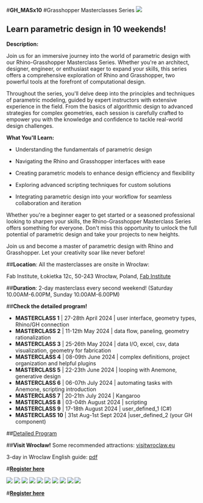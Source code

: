 







#**GH_MASx10**
#Grasshopper Masterclasses Series
![](nav/assets/events/GH_Masterclass.jpg)

## **Learn parametric design in 10 weekends!**

**Description:**

Join us for an immersive journey into the world of parametric design with our Rhino-Grasshopper Masterclass Series. Whether you're an architect, designer, engineer, or enthusiast eager to expand your skills, this series offers a comprehensive exploration of Rhino and Grasshopper, two powerful tools at the forefront of computational design.

Throughout the series, you'll delve deep into the principles and techniques of parametric modeling, guided by expert instructors with extensive experience in the field. From the basics of algorithmic design to advanced strategies for complex geometries, each session is carefully crafted to empower you with the knowledge and confidence to tackle real-world design challenges.

**What You'll Learn:**

- Understanding the fundamentals of parametric design

- Navigating the Rhino and Grasshopper interfaces with ease

- Creating parametric models to enhance design efficiency and flexibility

- Exploring advanced scripting techniques for custom solutions

- Integrating parametric design into your workflow for seamless collaboration and iteration



Whether you're a beginner eager to get started or a seasoned professional looking to sharpen your skills, the Rhino-Grasshopper Masterclass Series offers something for everyone. Don't miss this opportunity to unlock the full potential of parametric design and take your projects to new heights.

Join us and become a master of parametric design with Rhino and Grasshopper. Let your creativity soar like never before!

##**Location**:
All the masterclasses are onsite in Wrocław:

Fab Institute, Łokietka 12c, 50-243 Wrocław, Poland, [Fab Institute](https://fabfoundation.pl/nav/fablabs/fab-institute/)

##**Duration**:
2-day masterclass every second weekend! (Saturday 10.00AM-6.00PM, Sunday 10.00AM-6.00PM)

##**Check the detailed program!**


- **MASTERCLASS 1** | 27-28th April 2024 | user interface, geometry types, Rhino/GH connection
- **MASTERCLASS 2** | 11-12th May 2024 | data flow, paneling, geometry rationalization
- **MASTERCLASS 3** | 25-26th May 2024 | data I/O, excel, csv, data visualization,  geometry for fabrication
- **MASTERCLASS 4** | 08-09th June 2024 |  complex definitions, project organization and helpful plugins
- **MASTERCLASS 5** | 22-23th June 2024 | looping with Anemone, generative design
- **MASTERCLASS 6** | 06-07th July 2024 | automating tasks with Anemone, scripting introduction
- **MASTERCLASS 7** | 20-21th July 2024 | Kangaroo
- **MASTERCLASS 8** | 03-04th August 2024 | scripting
- **MASTERCLASS 9** | 17-18th August 2024 | user_defined_1 (C#)
- **MASTERCLASS 10** | 31st Aug-1st Sept 2024 |user_defined_2 (your GH component)


##[Detailed Program](https://docs.google.com/document/d/1wSE3tbdQUosJFXzS0XVwUW4YGrsqglOkHP1cl40cTl8/edit?usp=sharing)

##**Visit Wrocław!**
Some recommended attractions: [visitwroclaw.eu](https://visitwroclaw.eu/en/)

 3-day in Wroclaw English guide: [pdf](https://visitwroclaw.eu/en/files-en/dokumenty/6535/3%20days%20in%20Wroclaw_EN.pdf)




#[**Register here**](https://forms.gle/rX2ixT3q4DdfnPGD9)



![](nav/assets/events/GH_M.jpg)
![](nav/assets/events/GH_M2.jpg)
![](nav/assets/events/GH_M3.jpg)
![](nav/assets/events/GH_M4.jpg)
![](nav/assets/events/GH_M5.jpg)
![](nav/assets/events/GH_M6.jpg)
![](nav/assets/events/GH_M7.jpg)
![](nav/assets/events/GH_M8.jpg)
![](nav/assets/events/GH_M9.jpg)
![](nav/assets/events/GH_M10.jpg)

#[**Register here**](https://forms.gle/rX2ixT3q4DdfnPGD9)
